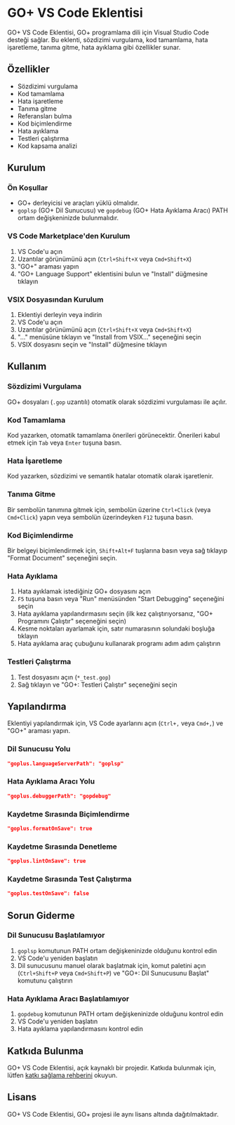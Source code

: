 # GO+ VS Code Eklentisi

GO+ VS Code Eklentisi, GO+ programlama dili için Visual Studio Code desteği sağlar. Bu eklenti, sözdizimi vurgulama, kod tamamlama, hata işaretleme, tanıma gitme, hata ayıklama gibi özellikler sunar.

## Özellikler

- Sözdizimi vurgulama
- Kod tamamlama
- Hata işaretleme
- Tanıma gitme
- Referansları bulma
- Kod biçimlendirme
- Hata ayıklama
- Testleri çalıştırma
- Kod kapsama analizi

## Kurulum

### Ön Koşullar

- GO+ derleyicisi ve araçları yüklü olmalıdır.
- `goplsp` (GO+ Dil Sunucusu) ve `gopdebug` (GO+ Hata Ayıklama Aracı) PATH ortam değişkeninizde bulunmalıdır.

### VS Code Marketplace'den Kurulum

1. VS Code'u açın
2. Uzantılar görünümünü açın (`Ctrl+Shift+X` veya `Cmd+Shift+X`)
3. "GO+" araması yapın
4. "GO+ Language Support" eklentisini bulun ve "Install" düğmesine tıklayın

### VSIX Dosyasından Kurulum

1. Eklentiyi derleyin veya indirin
2. VS Code'u açın
3. Uzantılar görünümünü açın (`Ctrl+Shift+X` veya `Cmd+Shift+X`)
4. "..." menüsüne tıklayın ve "Install from VSIX..." seçeneğini seçin
5. VSIX dosyasını seçin ve "Install" düğmesine tıklayın

## Kullanım

### Sözdizimi Vurgulama

GO+ dosyaları (`.gop` uzantılı) otomatik olarak sözdizimi vurgulaması ile açılır.

### Kod Tamamlama

Kod yazarken, otomatik tamamlama önerileri görünecektir. Önerileri kabul etmek için `Tab` veya `Enter` tuşuna basın.

### Hata İşaretleme

Kod yazarken, sözdizimi ve semantik hatalar otomatik olarak işaretlenir.

### Tanıma Gitme

Bir sembolün tanımına gitmek için, sembolün üzerine `Ctrl+Click` (veya `Cmd+Click`) yapın veya sembolün üzerindeyken `F12` tuşuna basın.

### Kod Biçimlendirme

Bir belgeyi biçimlendirmek için, `Shift+Alt+F` tuşlarına basın veya sağ tıklayıp "Format Document" seçeneğini seçin.

### Hata Ayıklama

1. Hata ayıklamak istediğiniz GO+ dosyasını açın
2. `F5` tuşuna basın veya "Run" menüsünden "Start Debugging" seçeneğini seçin
3. Hata ayıklama yapılandırmasını seçin (ilk kez çalıştırıyorsanız, "GO+ Programını Çalıştır" seçeneğini seçin)
4. Kesme noktaları ayarlamak için, satır numarasının solundaki boşluğa tıklayın
5. Hata ayıklama araç çubuğunu kullanarak programı adım adım çalıştırın

### Testleri Çalıştırma

1. Test dosyasını açın (`*_test.gop`)
2. Sağ tıklayın ve "GO+: Testleri Çalıştır" seçeneğini seçin

## Yapılandırma

Eklentiyi yapılandırmak için, VS Code ayarlarını açın (`Ctrl+,` veya `Cmd+,`) ve "GO+" araması yapın.

### Dil Sunucusu Yolu

```json
"goplus.languageServerPath": "goplsp"
```

### Hata Ayıklama Aracı Yolu

```json
"goplus.debuggerPath": "gopdebug"
```

### Kaydetme Sırasında Biçimlendirme

```json
"goplus.formatOnSave": true
```

### Kaydetme Sırasında Denetleme

```json
"goplus.lintOnSave": true
```

### Kaydetme Sırasında Test Çalıştırma

```json
"goplus.testOnSave": false
```

## Sorun Giderme

### Dil Sunucusu Başlatılamıyor

1. `goplsp` komutunun PATH ortam değişkeninizde olduğunu kontrol edin
2. VS Code'u yeniden başlatın
3. Dil sunucusunu manuel olarak başlatmak için, komut paletini açın (`Ctrl+Shift+P` veya `Cmd+Shift+P`) ve "GO+: Dil Sunucusunu Başlat" komutunu çalıştırın

### Hata Ayıklama Aracı Başlatılamıyor

1. `gopdebug` komutunun PATH ortam değişkeninizde olduğunu kontrol edin
2. VS Code'u yeniden başlatın
3. Hata ayıklama yapılandırmasını kontrol edin

## Katkıda Bulunma

GO+ VS Code Eklentisi, açık kaynaklı bir projedir. Katkıda bulunmak için, lütfen [katkı sağlama rehberini](../../CONTRIBUTING.md) okuyun.

## Lisans

GO+ VS Code Eklentisi, GO+ projesi ile aynı lisans altında dağıtılmaktadır.